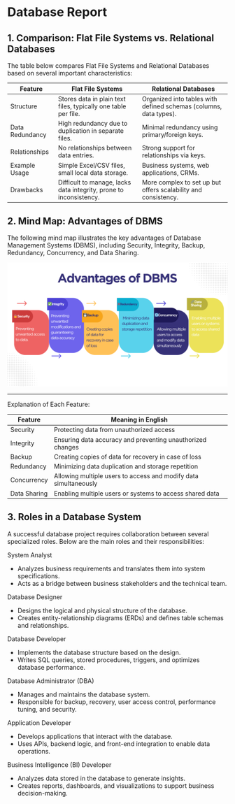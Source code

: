 # Database Report

## 1. Comparison: Flat File Systems vs. Relational Databases
The table below compares Flat File Systems and Relational Databases based on several important characteristics:

| Feature           | Flat File Systems                         | Relational Databases                      |
|------------------|-------------------------------------------|-------------------------------------------|
| Structure     | Stores data in plain text files, typically one table per file. | Organized into tables with defined schemas (columns, data types). |
| Data Redundancy | High redundancy due to duplication in separate files. | Minimal redundancy using primary/foreign keys. |
| Relationships | No relationships between data entries.   | Strong support for relationships via keys. |
| Example Usage  | Simple Excel/CSV files, small local data storage. | Business systems, web applications, CRMs. |
| Drawbacks| Difficult to manage, lacks data integrity, prone to inconsistency. | More complex to set up but offers scalability and consistency. |


## 2. Mind Map: Advantages of DBMS

The following mind map illustrates the key advantages of Database Management Systems (DBMS), including Security, Integrity, Backup, Redundancy, Concurrency, and Data Sharing.

![DBMS Mind Map](advantages-dbms.png)

---

 Explanation of Each Feature:

| Feature          | Meaning in English                                             |
|------------------|----------------------------------------------------------------|
|  Security       | Protecting data from unauthorized access                      |
|  Integrity      | Ensuring data accuracy and preventing unauthorized changes    |
|  Backup         | Creating copies of data for recovery in case of loss          |
|  Redundancy     | Minimizing data duplication and storage repetition            |
|  Concurrency    | Allowing multiple users to access and modify data simultaneously |
|  Data Sharing   | Enabling multiple users or systems to access shared data      | 





## 3. Roles in a Database System

A successful database project requires collaboration between several specialized roles. Below are the main roles and their responsibilities:

 System Analyst
- Analyzes business requirements and translates them into system specifications.
- Acts as a bridge between business stakeholders and the technical team.

 Database Designer
- Designs the logical and physical structure of the database.
- Creates entity-relationship diagrams (ERDs) and defines table schemas and relationships.

 Database Developer
- Implements the database structure based on the design.
- Writes SQL queries, stored procedures, triggers, and optimizes database performance.

 Database Administrator (DBA)
- Manages and maintains the database system.
- Responsible for backup, recovery, user access control, performance tuning, and security.

 Application Developer
- Develops applications that interact with the database.
- Uses APIs, backend logic, and front-end integration to enable data operations.

 Business Intelligence (BI) Developer
- Analyzes data stored in the database to generate insights.
- Creates reports, dashboards, and visualizations to support business decision-making.
